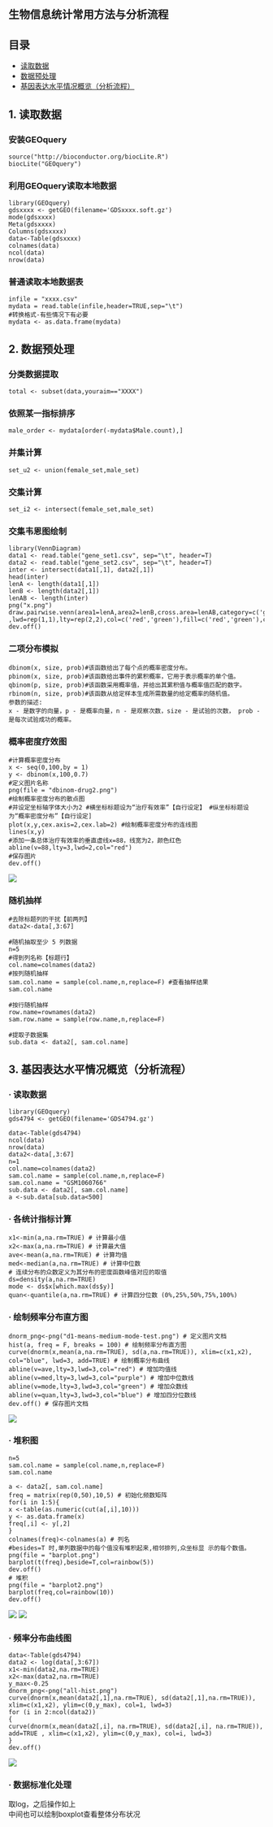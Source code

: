## 生物信息统计常用方法与分析流程
## 目录
* [读取数据](#1)
* [数据预处理](#2)
* [基因表达水平情况概览（分析流程）](#3)

## <a id="1"></a>1. 读取数据
### 安装GEOquery
```source("http://bioconductor.org/biocLite.R")
biocLite("GEOquery")
```
### 利用GEOquery读取本地数据
```
library(GEOquery)
gdsxxxx <- getGEO(filename='GDSxxxx.soft.gz')
mode(gdsxxxx)
Meta(gdsxxxx)
Columns(gdsxxxx)
data<-Table(gdsxxxx)
colnames(data)
ncol(data)
nrow(data)
```
### 普通读取本地数据表
```
infile = "xxxx.csv"
mydata = read.table(infile,header=TRUE,sep="\t")
#转换格式-有些情况下有必要mydata <- as.data.frame(mydata)
```
## <a id="2"></a>2. 数据预处理
### 分类数据提取
```
total <- subset(data,youraim=="XXXX")
```
### 依照某一指标排序
```
male_order <- mydata[order(-mydata$Male.count),]
```
### 并集计算
```
set_u2 <- union(female_set,male_set)
```
### 交集计算
```
set_i2 <- intersect(female_set,male_set)
```
### 交集韦恩图绘制
```
library(VennDiagram)
data1 <- read.table("gene_set1.csv", sep="\t", header=T)
data2 <- read.table("gene_set2.csv", sep="\t", header=T)
inter <- intersect(data1[,1], data2[,1])
head(inter)
lenA <- length(data1[,1])
lenB <- length(data2[,1])
lenAB <- length(inter)
png("x.png")
draw.pairwise.venn(area1=lenA,area2=lenB,cross.area=lenAB,category=c('gene_set1','gene_set2') ,lwd=rep(1,1),lty=rep(2,2),col=c('red','green'),fill=c('red','green'),cat.col=c('red','green'))
dev.off()
```
### 二项分布模拟
```
dbinom(x, size, prob)#该函数给出了每个点的概率密度分布。pbinom(x, size, prob)#该函数给出事件的累积概率，它用于表示概率的单个值。qbinom(p, size, prob)#该函数采用概率值，并给出其累积值与概率值匹配的数字。
rbinom(n, size, prob)#该函数从给定样本生成所需数量的给定概率的随机值。参数的描述:x - 是数字的向量，p - 是概率向量，n - 是观察次数，size - 是试验的次数， prob - 是每次试验成功的概率。
```
### 概率密度疗效图
```
#计算概率密度分布x <- seq(0,100,by = 1)y <- dbinom(x,100,0.7)#定义图片名称png(file = "dbinom-drug2.png") 
#绘制概率密度分布的散点图 
#并设定坐标轴字体大小为2 #横坐标标题设为“治疗有效率”【自行设定】 #纵坐标标题设为“概率密度分布”【自行设定]
plot(x,y,cex.axis=2,cex.lab=2) #绘制概率密度分布的连线图lines(x,y)#添加一条总体治疗有效率的垂直虚线x=88，线宽为2，颜色红色abline(v=88,lty=3,lwd=2,col="red")#保存图片dev.off()
```
![](dbinom-drug2.png)
### 随机抽样
```
#去除标题列的干扰【前两列】 
data2<-data[,3:67] 

#随机抽取至少 5 列数据
n=5
#得到列名称【标题行】 
col.name=colnames(data2) 
#按列随机抽样
sam.col.name = sample(col.name,n,replace=F) #查看抽样结果
sam.col.name 

#按行随机抽样
row.name=rownames(data2)
sam.row.name = sample(row.name,n,replace=F)

#提取子数据集
sub.data <- data2[, sam.col.name]
```
## <a id="3"></a>3. 基因表达水平情况概览（分析流程）
### · 读取数据
```
library(GEOquery)
gds4794 <- getGEO(filename='GDS4794.gz')

data<-Table(gds4794)
ncol(data)
nrow(data)
data2<-data[,3:67]
n=1
col.name=colnames(data2)
sam.col.name = sample(col.name,n,replace=F)
sam.col.name = "GSM1060766"
sub.data <- data2[, sam.col.name]
a <-sub.data[sub.data<500]
```
### · 各统计指标计算
```
x1<-min(a,na.rm=TRUE) # 计算最小值 
x2<-max(a,na.rm=TRUE) # 计算最大值 
ave<-mean(a,na.rm=TRUE) # 计算均值 
med<-median(a,na.rm=TRUE) # 计算中位数
# 连续分布的众数定义为其分布的密度函数峰值对应的取值 
ds=density(a,na.rm=TRUE)
mode <- ds$x[which.max(ds$y)]
quan<-quantile(a,na.rm=TRUE) # 计算四分位数 (0%,25%,50%,75%,100%) 
```
### · 绘制频率分布直方图
```
dnorm_png<-png("d1-means-medium-mode-test.png") # 定义图片文档
hist(a, freq = F, breaks = 100) # 绘制频率分布直方图 
curve(dnorm(x,mean(a,na.rm=TRUE), sd(a,na.rm=TRUE)), xlim=c(x1,x2), col="blue", lwd=3, add=TRUE) # 绘制概率分布曲线 
abline(v=ave,lty=3,lwd=3,col="red") # 增加均值线 
abline(v=med,lty=3,lwd=3,col="purple") # 增加中位数线 
abline(v=mode,lty=3,lwd=3,col="green") # 增加众数线 
abline(v=quan,lty=3,lwd=3,col="blue") # 增加四分位数线
dev.off() # 保存图片文档
```
![](d1-means-medium-mode-test.png)
### · 堆积图
```
n=5
sam.col.name = sample(col.name,n,replace=F)
sam.col.name

a <- data2[, sam.col.name]
freq = matrix(rep(0,50),10,5) # 初始化频数矩阵 
for(i in 1:5){
x <-table(as.numeric(cut(a[,i],10))) 
y <- as.data.frame(x)
freq[,i] <- y[,2]
}
colnames(freq)<-colnames(a) # 列名
#besides=T 时,单列数据中的每个值没有堆积起来,相邻排列,众坐标显 示的每个数值。
png(file = "barplot.png") 
barplot(t(freq),beside=T,col=rainbow(5))
dev.off()
# 堆积
png(file = "barplot2.png")
barplot(freq,col=rainbow(10))
dev.off()
```
![](barplot.png)
![](barplot2.png)
### · 频率分布曲线图
 ```
data<-Table(gds4794)
data2 <- log(data[,3:67])
x1<-min(data2,na.rm=TRUE) 
x2<-max(data2,na.rm=TRUE) 
y_max<-0.25 
dnorm_png<-png("all-hist.png")
curve(dnorm(x,mean(data2[,1],na.rm=TRUE), sd(data2[,1],na.rm=TRUE)), xlim=c(x1,x2), ylim=c(0,y_max), col=1, lwd=3)
for (i in 2:ncol(data2))
{
curve(dnorm(x,mean(data2[,i], na.rm=TRUE), sd(data2[,i], na.rm=TRUE)), add=TRUE , xlim=c(x1,x2), ylim=c(0,y_max), col=i, lwd=3)
}
dev.off()
 ```
 ![](all-hist.png)
### · 数据标准化处理
取log，之后操作如上  
中间也可以绘制boxplot查看整体分布状况  

